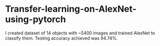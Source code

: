 # Transfer-learning-on-AlexNet-using-pytorch
I created dataset of 14 objects with ~5400 images and trained AlexNet to classify them. Testing accuracy achieved was 94.74%.  
